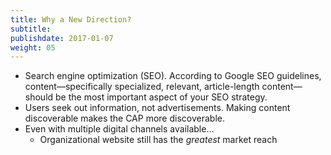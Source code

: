 ```yaml
---
title: Why a New Direction?
subtitle:
publishdate: 2017-01-07
weight: 05
---
```


* Search engine optimization (SEO). According to Google SEO guidelines, content&mdash;specifically specialized, relevant, article-length content&mdash;should be the most important aspect of your SEO strategy.
* Users seek out information, not advertisements. Making content discoverable makes the CAP more discoverable.
* Even with multiple digital channels available...
    * Organizational website still has the *greatest* market reach
